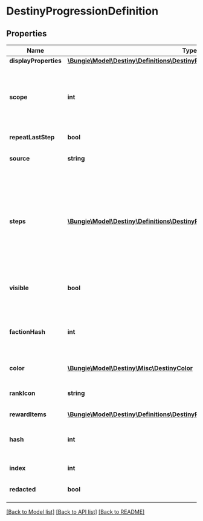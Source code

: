 # DestinyProgressionDefinition

## Properties
Name | Type | Description | Notes
------------ | ------------- | ------------- | -------------
**displayProperties** | [**\Bungie\Model\Destiny\Definitions\DestinyProgressionDisplayPropertiesDefinition**](DestinyProgressionDisplayPropertiesDefinition.md) |  | [optional] 
**scope** | **int** | The \&quot;Scope\&quot; of the progression indicates the source of the progression&#39;s live data.  See the DestinyProgressionScope enum for more info: but essentially, a Progression can either be backed by a stored value, or it can be a calculated derivative of other values. | [optional] 
**repeatLastStep** | **bool** | If this is True, then the progression doesn&#39;t have a maximum level. | [optional] 
**source** | **string** | If there&#39;s a description of how to earn this progression in the local config, this will be that localized description. | [optional] 
**steps** | [**\Bungie\Model\Destiny\Definitions\DestinyProgressionStepDefinition[]**](DestinyProgressionStepDefinition.md) | Progressions are divided into Steps, which roughly equate to \&quot;Levels\&quot; in the traditional sense of a Progression. Notably, the last step can be repeated indefinitely if repeatLastStep is true, meaning that the calculation for your level is not as simple as comparing your current progress to the max progress of the steps.   These and more calculations are done for you if you grab live character progression data, such as in the DestinyCharacterProgressionComponent. | [optional] 
**visible** | **bool** | If true, the Progression is something worth showing to users.  If false, BNet isn&#39;t going to show it. But that doesn&#39;t mean you can&#39;t. We&#39;re all friends here. | [optional] 
**factionHash** | **int** | If the value exists, this is the hash identifier for the Faction that owns this Progression.  This is purely for convenience, if you&#39;re looking at a progression and want to know if and who it&#39;s related to in terms of Faction Reputation. | [optional] 
**color** | [**\Bungie\Model\Destiny\Misc\DestinyColor**](DestinyColor.md) | The #RGB string value for the color related to this progression, if there is one. | [optional] 
**rankIcon** | **string** | For progressions that have it, this is the rank icon we use in the Companion, displayed above the progressions&#39; rank value. | [optional] 
**rewardItems** | [**\Bungie\Model\Destiny\Definitions\DestinyProgressionRewardItemQuantity[]**](DestinyProgressionRewardItemQuantity.md) |  | [optional] 
**hash** | **int** | The unique identifier for this entity. Guaranteed to be unique for the type of entity, but not globally.  When entities refer to each other in Destiny content, it is this hash that they are referring to. | [optional] 
**index** | **int** | The index of the entity as it was found in the investment tables. | [optional] 
**redacted** | **bool** | If this is true, then there is an entity with this identifier/type combination, but BNet is not yet allowed to show it. Sorry! | [optional] 

[[Back to Model list]](../README.md#documentation-for-models) [[Back to API list]](../README.md#documentation-for-api-endpoints) [[Back to README]](../README.md)


